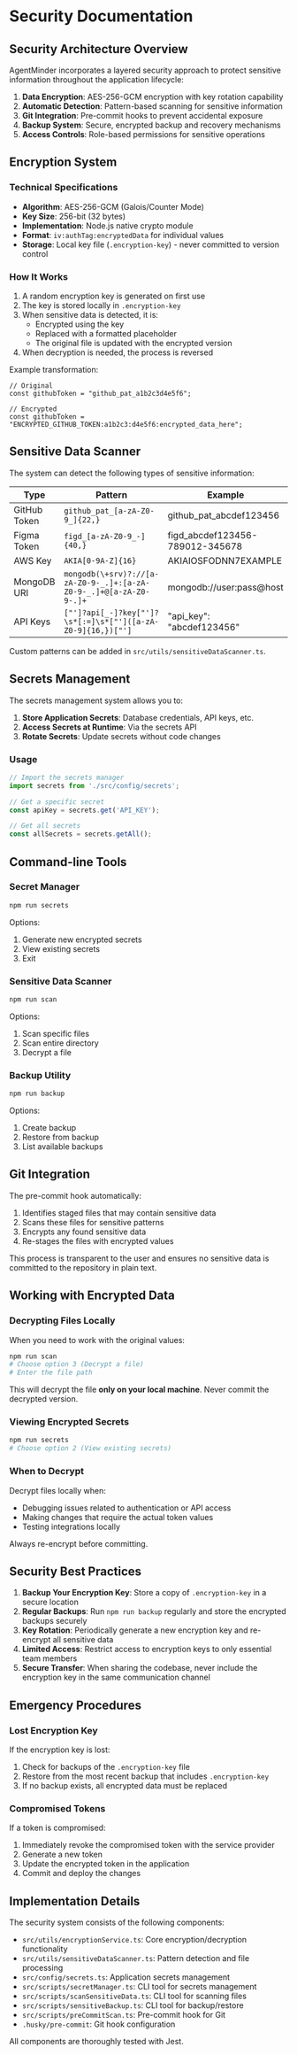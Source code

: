 # Security Documentation

## Security Architecture Overview

AgentMinder incorporates a layered security approach to protect sensitive information throughout the application lifecycle:

1. **Data Encryption**: AES-256-GCM encryption with key rotation capability
2. **Automatic Detection**: Pattern-based scanning for sensitive information
3. **Git Integration**: Pre-commit hooks to prevent accidental exposure
4. **Backup System**: Secure, encrypted backup and recovery mechanisms
5. **Access Controls**: Role-based permissions for sensitive operations

## Encryption System

### Technical Specifications

- **Algorithm**: AES-256-GCM (Galois/Counter Mode)
- **Key Size**: 256-bit (32 bytes)
- **Implementation**: Node.js native crypto module
- **Format**: `iv:authTag:encryptedData` for individual values
- **Storage**: Local key file (`.encryption-key`) - never committed to version control

### How It Works

1. A random encryption key is generated on first use
2. The key is stored locally in `.encryption-key`
3. When sensitive data is detected, it is:
   - Encrypted using the key
   - Replaced with a formatted placeholder
   - The original file is updated with the encrypted version
4. When decryption is needed, the process is reversed

Example transformation:

```
// Original
const githubToken = "github_pat_a1b2c3d4e5f6";

// Encrypted
const githubToken = "ENCRYPTED_GITHUB_TOKEN:a1b2c3:d4e5f6:encrypted_data_here";
```

## Sensitive Data Scanner

The system can detect the following types of sensitive information:

| Type         | Pattern                                                            | Example                         |
| ------------ | ------------------------------------------------------------------ | ------------------------------- |
| GitHub Token | `github_pat_[a-zA-Z0-9_]{22,}`                                     | github_pat_abcdef123456         |
| Figma Token  | `figd_[a-zA-Z0-9_-]{40,}`                                          | figd_abcdef123456-789012-345678 |
| AWS Key      | `AKIA[0-9A-Z]{16}`                                                 | AKIAIOSFODNN7EXAMPLE            |
| MongoDB URI  | `mongodb(\+srv)?://[a-zA-Z0-9-_.]+:[a-zA-Z0-9-_.]+@[a-zA-Z0-9-.]+` | mongodb://user:pass@host        |
| API Keys     | `["']?api[_-]?key["']?\s*[:=]\s*["']([a-zA-Z0-9]{16,})["']`        | "api_key": "abcdef123456"       |

Custom patterns can be added in `src/utils/sensitiveDataScanner.ts`.

## Secrets Management

The secrets management system allows you to:

1. **Store Application Secrets**: Database credentials, API keys, etc.
2. **Access Secrets at Runtime**: Via the secrets API
3. **Rotate Secrets**: Update secrets without code changes

### Usage

```typescript
// Import the secrets manager
import secrets from './src/config/secrets';

// Get a specific secret
const apiKey = secrets.get('API_KEY');

// Get all secrets
const allSecrets = secrets.getAll();
```

## Command-line Tools

### Secret Manager

```bash
npm run secrets
```

Options:

1. Generate new encrypted secrets
2. View existing secrets
3. Exit

### Sensitive Data Scanner

```bash
npm run scan
```

Options:

1. Scan specific files
2. Scan entire directory
3. Decrypt a file

### Backup Utility

```bash
npm run backup
```

Options:

1. Create backup
2. Restore from backup
3. List available backups

## Git Integration

The pre-commit hook automatically:

1. Identifies staged files that may contain sensitive data
2. Scans these files for sensitive patterns
3. Encrypts any found sensitive data
4. Re-stages the files with encrypted values

This process is transparent to the user and ensures no sensitive data is committed to the repository in plain text.

## Working with Encrypted Data

### Decrypting Files Locally

When you need to work with the original values:

```bash
npm run scan
# Choose option 3 (Decrypt a file)
# Enter the file path
```

This will decrypt the file **only on your local machine**. Never commit the decrypted version.

### Viewing Encrypted Secrets

```bash
npm run secrets
# Choose option 2 (View existing secrets)
```

### When to Decrypt

Decrypt files locally when:

- Debugging issues related to authentication or API access
- Making changes that require the actual token values
- Testing integrations locally

Always re-encrypt before committing.

## Security Best Practices

1. **Backup Your Encryption Key**: Store a copy of `.encryption-key` in a secure location
2. **Regular Backups**: Run `npm run backup` regularly and store the encrypted backups securely
3. **Key Rotation**: Periodically generate a new encryption key and re-encrypt all sensitive data
4. **Limited Access**: Restrict access to encryption keys to only essential team members
5. **Secure Transfer**: When sharing the codebase, never include the encryption key in the same communication channel

## Emergency Procedures

### Lost Encryption Key

If the encryption key is lost:

1. Check for backups of the `.encryption-key` file
2. Restore from the most recent backup that includes `.encryption-key`
3. If no backup exists, all encrypted data must be replaced

### Compromised Tokens

If a token is compromised:

1. Immediately revoke the compromised token with the service provider
2. Generate a new token
3. Update the encrypted token in the application
4. Commit and deploy the changes

## Implementation Details

The security system consists of the following components:

- `src/utils/encryptionService.ts`: Core encryption/decryption functionality
- `src/utils/sensitiveDataScanner.ts`: Pattern detection and file processing
- `src/config/secrets.ts`: Application secrets management
- `src/scripts/secretManager.ts`: CLI tool for secrets management
- `src/scripts/scanSensitiveData.ts`: CLI tool for scanning files
- `src/scripts/sensitiveBackup.ts`: CLI tool for backup/restore
- `src/scripts/preCommitScan.ts`: Pre-commit hook for Git
- `.husky/pre-commit`: Git hook configuration

All components are thoroughly tested with Jest.
